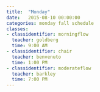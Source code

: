 ```yaml
---
title:  "Monday"
date:   2015-08-10 00:00:00
categories: monday fall schedule
classes:
- classidentifier: morningflow
  teacher: goldberg
  time: 9:00 AM
- classidentifier: chair
  teacher: benvenuto
  time: 1:00 PM
- classidentifier: moderateflow
  teacher: barkley
  time: 7:00 PM
---
```

